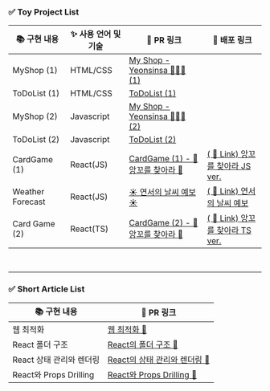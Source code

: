 ### ✅ Toy Project List
| 📚 구현 내용 | ✨ 사용 언어 및 기술 | 📌 PR 링크                                                                                                                            | 🔗 배포 링크 |
| --------- | ----- | ---------------------------------------------------------------------------------------------------------------------------------- | --------- |
| MyShop (1) | HTML/CSS  | [My Shop - Yeonsinsa 👗👖👚 (1)](https://github.com/GO-SOPT-WEB/YeonSeoJo/pull/1) ||
| ToDoList (1) | HTML/CSS  | [ ToDoList (1) ](https://github.com/GO-SOPT-WEB/YeonSeoJo/pull/2)                           | |
| MyShop (2) | Javascript  | [My Shop - Yeonsinsa 👗👖👚 (2)](https://github.com/GO-SOPT-WEB/YeonSeoJo/pull/5)                                               | |
| ToDoList (2) | Javascript   | [ ToDoList (2) ](https://github.com/GO-SOPT-WEB/YeonSeoJo/pull/6)                                               | |
| CardGame (1) | React(JS)| [ CardGame (1) - 🌼 앙꼬를 찾아라 💖 ](https://github.com/GO-SOPT-WEB/YeonSeoJo/pull/11)                                               | [ ( 🔗 Link) 앙꼬를 찾아라 JS ver.](https://find-anko-game.vercel.app/) |
| Weather Forecast | React(JS) | [ ☀️ 연서의 날씨 예보 ☀️ ](https://github.com/GO-SOPT-WEB/YeonSeoJo/pull/13)                                               | [ ( 🔗 Link) 연서의 날씨 예보 ](https://yeonseo-forecast.vercel.app/) |
| Card Game (2) | React(TS) | [ CardGame (2) - 🌼 앙꼬를 찾아라 💖 ](https://github.com/GO-SOPT-WEB/YeonSeoJo/pull/14)                                               | [ ( 🔗 Link) 앙꼬를 찾아라 TS ver.](https://find-anko-game-ts.vercel.app/) |


<br/>
<hr/>

### ✅ Short Article List
| 📚 구현 내용 | 📌 PR 링크                                                                                                                            | 
| --------- | ---------------------------------------------------------------------------------------------------------------------------------- |
| 웹 최적화  | [ 웹 최적화 💭](https://github.com/GO-SOPT-WEB/YeonSeoJo/pull/3)                                               | 
| React 폴더 구조 | [ React의 폴더 구조 💭 ](https://github.com/GO-SOPT-WEB/YeonSeoJo/pull/7)                                               |
| React 상태 관리와 렌더링 | [ React의 상태 관리와 렌더링 💭 ](https://github.com/GO-SOPT-WEB/YeonSeoJo/pull/8)                                               |
| React와 Props Drilling | [ React와 Props Drilling 💭 ](https://github.com/GO-SOPT-WEB/YeonSeoJo/pull/12)                                               | 
